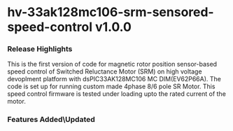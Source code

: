 # hv-33ak128mc106-srm-sensored-speed-control v1.0.0
### Release Highlights
This is the first version of code for magnetic rotor position sensor-based speed control of Switched Reluctance Motor (SRM) on high voltage devoplment platform with dsPIC33AK128MC106 MC DIM(EV62P66A). 
The code is set up for running custom made 4phase 8/6 pole SR Motor.
This speed control firmware is tested under loading upto the rated current of the motor.


### Features Added\Updated



